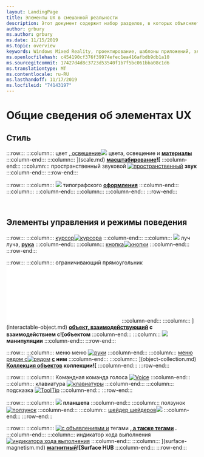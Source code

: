 ```yaml
---
layout: LandingPage
title: Элементы UX в смешанной реальности
description: Этот документ содержит набор разделов, в которых объясняется, как проектировать экраны, подключенные к головной системе Windows.
author: grbury
ms.author: grbury
ms.date: 11/15/2019
ms.topic: overview
keywords: Windows Mixed Reality, проектирование, шаблоны приложений, элементы управления, стиль, HoloLens, взаимодействие, элементы UX, поведения, стандартные блоки
ms.openlocfilehash: c454190cf376f39974efec1ea416afbdb9db1a10
ms.sourcegitcommit: 17427d4d8c3723d53540f1b7f5bc061bba08c1d6
ms.translationtype: MT
ms.contentlocale: ru-RU
ms.lasthandoff: 11/17/2019
ms.locfileid: "74143197"
---
```

# <a name="ux-elements-overview"></a>Общие сведения об элементах UX

## <a name="style"></a>Стиль

:::row:::
    :::column:::
       цвет [, освещение![](images/640px-fragments.jpg)](color,-light-and-materials.md) цвета, освещение и  **[материалы](color,-light-and-materials.md)**
    :::column-end:::
    :::column:::
       [](images/volvo-cars-microsoft-hololens-experience01-640px.jpg)](scale.md)  **[масштабирование](scale.md)![**
    :::column-end:::
    :::column:::
       пространственный звуковой [![пространственный](images/SpatialAudio.gif)](spatial-sound.md)  **[](spatial-sound.md) звук**
    :::column-end:::
:::row-end:::

:::row:::
    :::column:::
       [![](images/text_in_unity_viewingangle.jpg)](typography.md) типографского  **[оформления](typography.md)**
    :::column-end:::
    :::column:::
    :::column-end:::
    :::column:::
    :::column-end:::
:::row-end:::

<br>

## <a name="controls-and-behaviors"></a>Элементы управления и режимы поведения

:::row:::
    :::column:::
       [курсор![курсора](images/UX/UX_Hero_Cursor.jpg)](cursors.md)  **[](cursors.md)**
    :::column-end:::
    :::column:::
       [![](images/UX/UX_Hero_HandRay.jpg)](point-and-commit.md) луч луча,  **[рука](point-and-commit.md)**
    :::column-end:::
    :::column:::
       [кнопка![кнопки](images/UX/UX_Hero_Button.jpg)](button.md)  **[](button.md)**
    :::column-end:::
:::row-end:::

:::row:::
    :::column:::
       ограничивающий прямоугольник![ограничивающего [прямоугольника](images/UX/UX_Hero_BoundingBox.jpg)](app-bar-and-bounding-box.md)  **[](app-bar-and-bounding-box.md)**
    :::column-end:::
    :::column:::
       [](images/UX/UX_Hero_Interactable.jpg)](interactable-object.md)  **[объект, взаимодействующий](interactable-object.md) с взаимодействием с![объектом**
    :::column-end:::
    :::column:::
       [![](images/UX/UX_Hero_Manipulation.jpg)](direct-manipulation.md)  **[](direct-manipulation.md) манипуляции**
    :::column-end:::
:::row-end:::

:::row:::
    :::column:::
       меню меню [![руки](images/UX/UX_Hero_HandMenu.jpg)](hand-menu.md)  **[](hand-menu.md)**
    :::column-end:::
    :::column:::
       [меню рядом с![рядом](images/UX/UX_Hero_NearMenu.jpg)](near-menu.md)  **[с](near-menu.md) ним**
    :::column-end:::
    :::column:::
       [](images/UX/UX_Hero_ObjectCollection.jpg)](object-collection.md)  **[Коллекция объектов](object-collection.md) коллекции![**
    :::column-end:::
:::row-end:::

:::row:::
    :::column:::
       Командная команда голоса [![Voice](images/UX/UX_Hero_VoiceCommand.jpg)](voice-input.md)  **[](voice-input.md)**
    :::column-end:::
    :::column:::
       клавиатура [![клавиатуры](images/UX/UX_Hero_Keyboard.jpg)](keyboard.md)  **[](keyboard.md)**
    :::column-end:::
    :::column:::
       подсказка [![ToolTip](images/UX/UX_Hero_Tooltip.jpg)](tooltip.md)  **[](tooltip.md)**
    :::column-end:::
:::row-end:::

:::row:::
    :::column:::
       [![](images/UX/UX_Hero_Slate.jpg)](slate.md)  **[](slate.md) планшета**
    :::column-end:::
    :::column:::
       ползунок [![ползунок](images/UX/UX_Hero_Slider.jpg)](slider.md)  **[](slider.md)**
    :::column-end:::
    :::column:::
        [шейдер шейдеров![](images/UX/UX_Hero_StandardShader.jpg)](shader.md)  **[](shader.md)**
    :::column-end:::
:::row-end:::

:::row:::
    :::column:::
        [![с объявлениями и](images/UX/MRTK_TagAlong.gif)](billboarding-and-tag-along.md) тегами  **[, а также тегами](billboarding-and-tag-along.md) .**
    :::column-end:::
    :::column:::
       индикатор хода выполнения [![индикатора хода выполнения](images/UX/MRTK_ProgressIndicator.gif)](progress.md)  **[](progress.md)**
    :::column-end:::
    :::column:::
       [](images/UX/MRTK_SurfaceMagnetism.gif)](surface-magnetism.md)  **[магнитный](surface-magnetism.md)![Surface HUB**
    :::column-end:::
:::row-end:::


<br>

<br>

